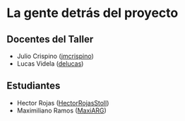 ﻿# La gente detrás del proyecto

## Docentes del Taller

* Julio Crispino ([jmcrispino](https://github.com/jmcrispino))
* Lucas Videla ([delucas](https://github.com/delucas))

## Estudiantes

* Hector Rojas ([HectorRojasStoll](https://github.com/HectorRojasStoll))
* Maximiliano Ramos ([MaxiARG](https://github.com/MaxiARG))
